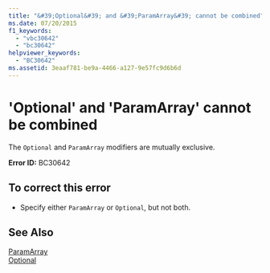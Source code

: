 ```yaml
---
title: "&#39;Optional&#39; and &#39;ParamArray&#39; cannot be combined"
ms.date: 07/20/2015
f1_keywords: 
  - "vbc30642"
  - "bc30642"
helpviewer_keywords: 
  - "BC30642"
ms.assetid: 3eaaf781-be9a-4466-a127-9e57fc9d6b6d
---
```

# &#39;Optional&#39; and &#39;ParamArray&#39; cannot be combined
The `Optional` and `ParamArray` modifiers are mutually exclusive.  
  
 **Error ID:** BC30642  
  
## To correct this error  
  
- Specify either `ParamArray` or `Optional`, but not both.  
  
## See Also  
 [ParamArray](../../visual-basic/language-reference/modifiers/paramarray.md)  
 [Optional](../../visual-basic/language-reference/modifiers/optional.md)
